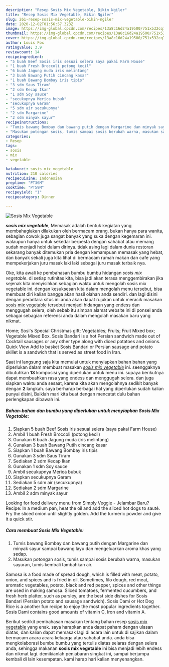 ```yaml
---
description: "Resep Sosis Mix Vegetable, Bikin Ngiler"
title: "Resep Sosis Mix Vegetable, Bikin Ngiler"
slug: 261-resep-sosis-mix-vegetable-bikin-ngiler
date: 2020-12-02T01:56:57.323Z
image: https://img-global.cpcdn.com/recipes/13a8c16d24a19500/751x532cq70/sosis-mix-vegetable-foto-resep-utama.jpg
thumbnail: https://img-global.cpcdn.com/recipes/13a8c16d24a19500/751x532cq70/sosis-mix-vegetable-foto-resep-utama.jpg
cover: https://img-global.cpcdn.com/recipes/13a8c16d24a19500/751x532cq70/sosis-mix-vegetable-foto-resep-utama.jpg
author: Louis Fox
ratingvalue: 3.9
reviewcount: 14
recipeingredient:
- "5 buah Beef Sosis iris sesuai selera saya pakai Farm House"
- "1 buah Fresh Broccoli potong kecil"
- "6 buah Jagung muda iris melintang"
- "3 buah Bawang Putih cincang kasar"
- "1 buah Bawang Bombay iris tipis"
- "3 sdm Saus Tiram"
- "2 sdm Kecap Ikan"
- "1 sdm Soy sauce"
- "secukupnya Merica bubuk"
- "secukupnya Garam"
- "5 sdm air secukupnya"
- "2 sdm Margarine"
- "2 sdm minyak sayur"
recipeinstructions:
- "Tumis bawang Bombay dan bawang putih dengan Margarine dan minyak sayur sampai bawang layu dan mengeluarkan aroma khas yang sedap."
- "Masukan potongan sosis, tumis sampai sosis berubah warna, masukan sayuran, tumis kembali tambahkan air."
categories:
- Resep
tags:
- sosis
- mix
- vegetable

katakunci: sosis mix vegetable 
nutrition: 210 calories
recipecuisine: Indonesian
preptime: "PT36M"
cooktime: "PT59M"
recipeyield: "1"
recipecategory: Dinner

---
```



![Sosis Mix Vegetable](https://img-global.cpcdn.com/recipes/13a8c16d24a19500/751x532cq70/sosis-mix-vegetable-foto-resep-utama.jpg)

<b><i>sosis mix vegetable</i></b>, Memasak adalah bentuk kegiatan yang membahagiakan dilakukan oleh bermacam orang. bukan hanya para wanita, sebagian cowok juga sangat banyak yang suka dengan kegemaran ini. walaupun hanya untuk sekedar berpesta dengan sahabat atau memang sudah menjadi hobi dalam dirinya. tidak asing lagi dalam dunia restoran sekarang banyak ditemukan pria dengan kemampuan memasak yang hebat, dan banyak sekali juga kita lihat di bermacam rumah makan dan cafe yang mempekerjakan juru masak laki laki sebagai juru masak terbaik nya.

Oke, kita awali ke pembahasan bumbu bumbu hidangan <i>sosis mix vegetable</i>. di setiap rutinitas kita, bisa jadi akan terasa menggembirakan jika sejenak kita menyisihkan sebagian waktu untuk mengolah sosis mix vegetable ini. dengan kesuksesan kita dalam mengolah menu tersebut, bisa membuat diri kalian bangga akan hasil olahan anda sendiri. dan lagi disini dengan perantara situs ini anda akan dapat rujukan untuk meracik masakan <u>sosis mix vegetable</u> tersebut menjadi hidangan yang endess dan menggugah selera, oleh sebab itu simpan alamat website ini di ponsel anda sebagai sebagian referensi anda dalam mengolah masakan baru yang nikmat.

Home; Sosi&#39;s Special Christmas gift; Vegetables; Fruits; Fruit Mixed box; Vegetable Mixed Box. Sosis Bandari is a hot Persian sandwich made out of Cocktail sausages or any other type along with diced potatoes and onions. Quick View Add to basket Sosis Bandari or Persian sausage and potato skillet is a sandwich that is served as street food in Iran.


Saat ini langsung saja kita memulai untuk menyiapkan bahan bahan yang diperlukan dalam membuat masakan <u><i>sosis mix vegetable</i></u> ini. seenggaknya dibutuhkan <b>13</b> komposisi yang diperlukan untuk menu ini. supaya berikutnya dapat membuahkan rasa yang endess dan menggugah selera. dan juga siapkan waktu anda sesaat, karena kita akan mengolahnya sedikit banyak dengan <b>2</b> langkah. saya berharap berbagai hal yang diperlukan sudah kalian punyai disini, Baiklah mari kita buat dengan mencatat dulu bahan perlengkapan dibawah ini.

<!--inarticleads1-->

##### Bahan-bahan dan bumbu yang diperlukan untuk menyiapkan Sosis Mix Vegetable:

1. Siapkan 5 buah Beef Sosis iris sesuai selera (saya pakai Farm House)
1. Ambil 1 buah Fresh Broccoli (potong kecil)
1. Gunakan 6 buah Jagung muda (iris melintang)
1. Gunakan 3 buah Bawang Putih cincang kasar
1. Siapkan 1 buah Bawang Bombay iris tipis
1. Gunakan 3 sdm Saus Tiram
1. Sediakan 2 sdm Kecap Ikan
1. Gunakan 1 sdm Soy sauce
1. Ambil secukupnya Merica bubuk
1. Siapkan secukupnya Garam
1. Sediakan 5 sdm air (secukupnya)
1. Sediakan 2 sdm Margarine
1. Ambil 2 sdm minyak sayur


Looking for food delivery menu from Simply Veggie - Jelambar Baru? Recipe: In a medium pan, heat the oil and add the sliced hot dogs to sauté. Fry the sliced onion until slightly golden. Add the turmeric powder and give it a quick stir. 

<!--inarticleads2-->

##### Cara membuat Sosis Mix Vegetable:

1. Tumis bawang Bombay dan bawang putih dengan Margarine dan minyak sayur sampai bawang layu dan mengeluarkan aroma khas yang sedap.
1. Masukan potongan sosis, tumis sampai sosis berubah warna, masukan sayuran, tumis kembali tambahkan air.


Samosa is a food made of spread dough, which is filled with meat, potato, onion, and spices and is fried in oil. Sometimes, filo dough, red meat, aromatic vegetables, potato, black and red pepper, spices and other things are used in making samosa. Sliced tomatoes, fermented cucumbers, and fresh herb platter, such as parsley, are the best side dishes for Sosis Bandari (Persian potato and sausage sandwich). Sosis Dami or Hot Dog Rice is a another fun recipe to enjoy the most popular ingredients together. Sosis Dami contains good amounts of vitamin C, Iron and vitamin A. 

Berikut sedikit pembahasan masakan tentang bahan resep <u>sosis mix vegetable</u> yang enak. saya harapkan anda dapat paham dengan ulasan diatas, dan kalian dapat memasak lagi di acara lain untuk di sajikan dalam bermacam acara acara keluarga atau sahabat anda. anda bisa mengkolaborasi bumbu bumbu yang tertulis diatas selaras dengan selera anda, sehingga makanan <b>sosis mix vegetable</b> ini bisa menjadi lebih endess dan nikmat lagi. demikianlah penjabaran singkat ini, sampai berjumpa kembali di lain kesempatan. kami harap hari kalian menyenangkan.
